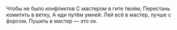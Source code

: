 Чтобы не было конфликтов
С мастером в гите твоём,
Перестань комитить в ветку,
А иди путём умней:
Лей всё в мастер, лучше с форсом.
Пушить в мастер — это ок.